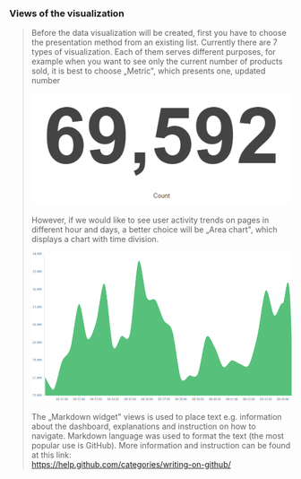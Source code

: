 ### Views of the visualization

> Before the data visualization will be created, first you have to
> choose the presentation method from an existing list. Currently there
> are 7 types of visualization. Each of them serves different purposes,
> for example when you want to see only the current number of products
> sold, it is best to choose „Metric", which presents one, updated
> number
>
> ![](./media/media/image27.png)
>
> However, if we would like to see user activity trends on pages in
> different hour and days, a better choice will be „Area chart", which
> displays a chart with time division.
>
> ![](./media/media/image28.png)
>
> The „Markdown widget" views is used to place text e.g. information
> about the dashboard, explanations and instruction on how to navigate.
> Markdown language was used to format the text (the most popular use is
> GitHub). More information and instruction can be found at this link:\
> https://help.github.com/categories/writing-on-github/
